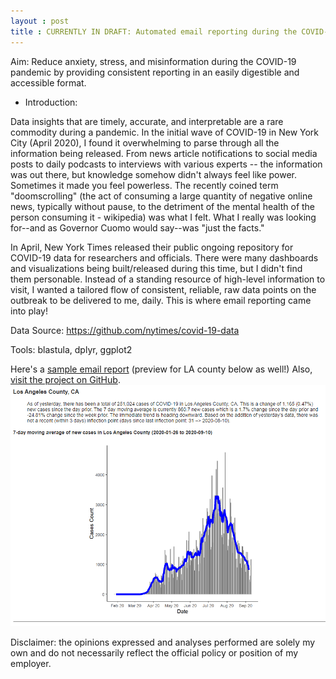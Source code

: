```yaml
---
layout : post  
title : CURRENTLY IN DRAFT: Automated email reporting during the COVID-19 Pandemic (August 2020 - Present)  
---  
```


Aim: Reduce anxiety, stress, and misinformation during the COVID-19 pandemic by providing consistent reporting in an easily digestible and accessible format.        

- Introduction:

Data insights that are timely, accurate, and interpretable are a rare commodity during a pandemic. In the initial wave of COVID-19 in New York City (April 2020), I found it overwhelming to parse through all the information being released. From news article notifications to social media posts to daily podcasts to interviews with various experts -- the information was out there, but knowledge somehow didn't always feel like power. Sometimes it made you feel powerless. The recently coined term "doomscrolling" (the act of consuming a large quantity of negative online news, typically without pause, to the detriment of the mental health of the person consuming it - wikipedia) was what I felt. What I really was looking for--and as Governor Cuomo would say--was "just the facts." 

In April, New York Times released their public ongoing repository for COVID-19 data for researchers and officials. There were many dashboards and visualizations being built/released during this time, but I didn't find them personable. Instead of a standing resource of high-level information to visit, I wanted a tailored flow of consistent, reliable, raw data points on the outbreak to be delivered to me, daily. This is where email reporting came into play!


Data Source: https://github.com/nytimes/covid-19-data

Tools: blastula, dplyr, ggplot2

Here's a [sample email report](https://jensennhu.github.io/covid19_email_report) (preview for LA county below as well!)
Also, [visit the project on GitHub](https://github.com/jensennhu/covid19_email_report).  
![covid_email](/images/covid_email.PNG)  

Disclaimer: the opinions expressed and analyses performed are solely my own and do not necessarily reflect the official policy or position of my employer.
